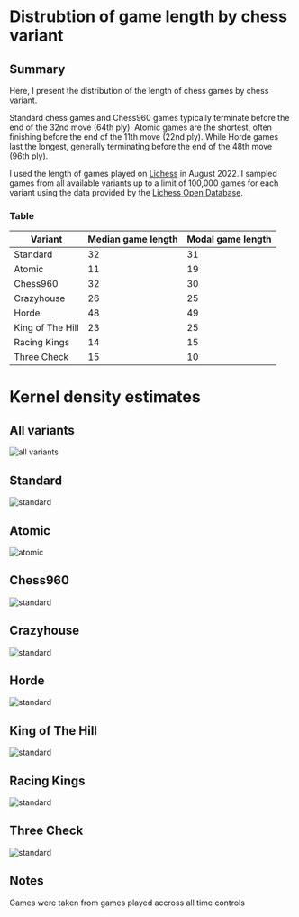 # Distrubtion of game length by chess variant
## Summary
Here, I present the distribution of the length of chess games by chess variant.

Standard chess games and Chess960 games typically terminate before the end of the 32nd move (64th ply). Atomic games are the shortest, often finishing before the end of the 11th move (22nd ply). While Horde games last the longest, generally terminating before the end of the 48th move (96th ply). 

I used the length of games played on [Lichess](https://lichess.org/) in August 2022. I sampled games from all available variants up to a limit of 100,000 games for each variant using the data provided by the [Lichess Open Database](database.lichess.org).
### Table

| Variant | Median game length | Modal game length |
| ------- | ------------------ | ----------------- |
| Standard | 32 | 31
| Atomic | 11 | 19
| Chess960 | 32 | 30
| Crazyhouse | 26 | 25
| Horde | 48 | 49
| King of The Hill | 23 | 25
| Racing Kings | 14 | 15
| Three Check | 15 | 10

# Kernel density estimates
## All variants
![all variants](plots/all.svg)
## Standard
![standard](plots/standard.svg)
## Atomic
![atomic](plots/atomic.svg)
## Chess960
![standard](plots/chess960.svg)
## Crazyhouse
![standard](plots/crazyhouse.svg)
## Horde 
![standard](plots/horde.svg)
## King of The Hill 
![standard](plots/kingOfTheHill.svg)
## Racing Kings
![standard](plots/racingKings.svg)
## Three Check 
![standard](plots/threeCheck.svg)

## Notes
Games were taken from games played accross all time controls
